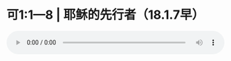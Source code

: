 # 可1:1—8 | 耶稣的先行者（18.1.7早）

<audio style="width: 100%;" preload="false" controls controlslist="nodownload"><source src="//cdn.wechat.edu.pl/audio/mp3/old/19060.mp3" type="audio/mpeg">Your browser does not support the audio element.</audio>


